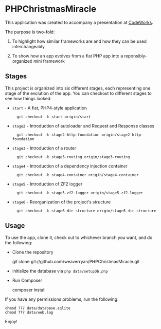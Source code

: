PHPChristmasMiracle
===================

This application was created to accompany a presentation at
[CodeWorks](http://codeworks.phparch.com/).

The purpose is two-fold:

1. To highlight how similar frameworks are and how they can be used interchangeably

2. To show how an app evolves from a flat PHP app into a reponsibly-organized
    mini framework

Stages
------

This project is organized into six different stages, each representing one
stage of the evolution of the app. You can checkout to different stages to
see how things looked:

* `start` - A flat, PHP4-style application

        git checkout -b start origin/start

* `stage2` - Introduction of autoloader and Request and Response classes

        git checkout -b stage2-http-foundation origin/stage2-http-foundation

* `stage3` - Introduction of a router

        git checkout -b stage3-routing origin/stage3-routing

* `stage4` - Introduction of a dependency injection container

        git checkout -b stage4-container origin/stage4-container

* `stage5` - Introduction of ZF2 logger

        git checkout -b stage5-zf2-logger origin/stage5-zf2-logger

* `stage6` - Reorganization of the project's structure

        git checkout -b stage6-dir-structure origin/stage6-dir-structure

Usage
-----

To use the app, clone it, check out to whichever branch you want, and do
the following:

* Clone the repository

    git clone git://github.com/weaverryan/PHPChristmasMiracle.git

* Initialize the database via `php data/setupDb.php`

* Run Composer

    composer install

If you have any permissions problems, run the following:

    chmod 777 data/database.sqlite
    chmod 777 data/web.log

Enjoy!
